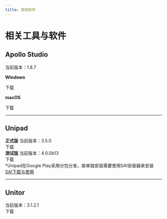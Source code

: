```yaml
---
title: 其他软件
---
```


# 相关工具与软件  



## Apollo Studio  
当前版本：1.8.7
  
**Windows**  

<a-button type="primary" href="https://amazonaws.urauto.ltd/files/apollostudio/latest-rel/Apollo-1.8.7-Win.exe">下载</a-button>  
  
**macOS**  

<a-button type="primary" href="https://amazonaws.urauto.ltd/files/apollostudio/latest-rel/Apollo-1.8.7-Mac.pkg">下载</a-button>

----
## Unipad  
**正式版** 当前版本：3.5.0  
<a-button type="primary" href="https://amazonaws.urauto.ltd/files/unipad/UniPad_3.5.0.apks">下载</a-button>  
**测试版** 当前版本：4.0.0b13  
<a-button type="primary" href="https://amazonaws.urauto.ltd/files/unipad/UniPad_4.0.0.b13.apks">下载</a-button>  
*Unipad在Google Play采用分包分发，故单独安装需要使用SAI安装器来安装  
[SAI下载与使用](/sai)

----
## Unitor  
当前版本：3.1.2.1  
<a-button type="primary" href="https://amazonaws.urauto.ltd/files/unitor/Unitor-3.1.2.1.zip">下载</a-button>  